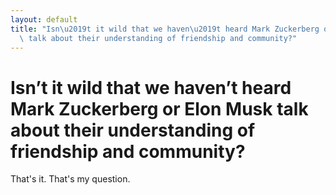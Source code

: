 ```yaml
---
layout: default
title: "Isn\u2019t it wild that we haven\u2019t heard Mark Zuckerberg or Elon Musk\
  \ talk about their understanding of friendship and community?"
---
```

# Isn’t it wild that we haven’t heard Mark Zuckerberg or Elon Musk talk about their understanding of friendship and community?
That's it. That's my question. 

